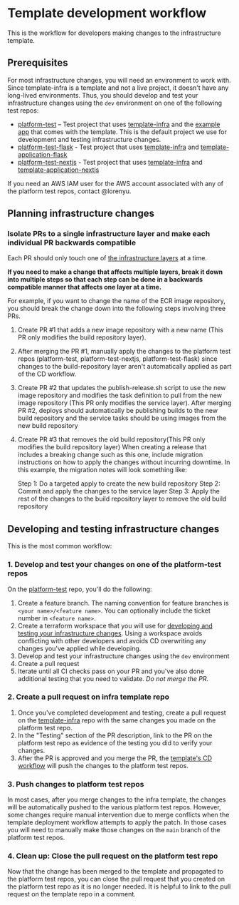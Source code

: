 # Template development workflow

This is the workflow for developers making changes to the infrastructure template.

## Prerequisites

For most infrastructure changes, you will need an environment to work with. Since template-infra is a template and not a live project, it doesn't have any long-lived environments. Thus, you should develop and test your infrastructure changes using the `dev` environment on one of the following test repos:

- [platform-test](https://github.com/navapbc/platform-test) – Test project that uses [template-infra](https://github.com/navapbc/template-infra) and the [example app](https://github.com/navapbc/template-infra/tree/main/template-only-app) that comes with the template. This is the default project we use for development and testing infrastructure changes.
- [platform-test-flask](https://github.com/navapbc/platform-test-flask) - Test project that uses [template-infra](https://github.com/navapbc/template-infra) and [template-application-flask](https://github.com/navapbc/template-application-flask)
- [platform-test-nextjs](https://github.com/navapbc/platform-test-nextjs) - Test project that uses [template-infra](https://github.com/navapbc/template-infra) and [template-application-nextjs](https://github.com/navapbc/template-application-nextjs)

If you need an AWS IAM user for the AWS account associated with any of the platform test repos, contact @lorenyu.

## Planning infrastructure changes

### Isolate PRs to a single infrastructure layer and make each individual PR backwards compatible

Each PR should only touch one of [the infrastructure layers](/infra/README.md#infrastructure-layers) at a time.

**If you need to make a change that affects multiple layers, break it down into multiple steps so that each step can be done in a backwards compatible manner that affects one layer at a time.**

For example, if you want to change the name of the ECR image repository, you should break the change down into the following steps involving three PRs.

1. Create PR #1 that adds a new image repository with a new name (This PR only modifies the build repository layer).
2. After merging the PR #1, manually apply the changes to the platform test repos (platform-test, platform-test-nextjs, platform-test-flask) since changes to the build-repository layer aren't automatically applied as part of the CD workflow.
3. Create PR #2 that updates the publish-release.sh script to use the new image repository and modifies the task definition to pull from the new image repository (This PR only modifies the service layer). After merging PR #2, deploys should automatically be publishing builds to the new build repository and the service tasks should be using images from the new build repository
4. Create PR #3 that removes the old build repository(This PR only modifies the build repository layer)
When creating a release that includes a breaking change such as this one, include migration instructions on how to apply the changes without incurring downtime. In this example, the migration notes will look something like:

   Step 1: Do a targeted apply to create the new build repository
   Step 2: Commit and apply the changes to the service layer
   Step 3: Apply the rest of the changes to the build repository layer to remove the old build repository

## Developing and testing infrastructure changes

This is the most common workflow:

### 1. Develop and test your changes on one of the platform-test repos

On the [platform-test](https://github.com/navapbc/platform-test) repo, you'll do the following:

1. Create a feature branch. The naming convention for feature branches is `<your name>/<feature name>`. You can optionally include the ticket number in `<feature name>`.
2. Create a terraform workspace that you will use for [developing and testing your infrastructure changes](/docs/infra/develop-and-test-infrastructure-in-isolation-using-workspaces.md). Using a workspace avoids conflicting with other developers and avoids CD overwriting any changes you've applied while developing.
3. Develop and test your infrastructure changes using the `dev` environment
4. Create a pull request
5. Iterate until all CI checks pass on your PR and you've also done additional testing that you need to validate. _Do not merge the PR._

### 2. Create a pull request on infra template repo

1. Once you've completed development and testing, create a pull request on the [template-infra](https://github.com/navapbc/template-infra) repo with the same changes you made on the platform test repo.
2. In the "Testing" section of the PR description, link to the PR on the platform test repo as evidence of the testing you did to verify your changes.
3. After the PR is approved and you merge the PR, the [template's CD workflow](/.github/workflows/template-only-cd.yml) will push the changes to the platform test repos.

### 3. Push changes to platform test repos

In most cases, after you merge changes to the infra template, the changes will be automatically pushed to the various platform test repos. However, some changes require manual intervention due to merge conflicts when the template deployment workflow attempts to apply the patch. In those cases you will need to manually make those changes on the `main` branch of the platform test repos.

### 4. Clean up: Close the pull request on the platform test repo

Now that the change has been merged to the template and propagated to the platform test repos, you can close the pull request that you created on the platform test repo as it is no longer needed. It is helpful to link to the pull request on the template repo in a comment.
